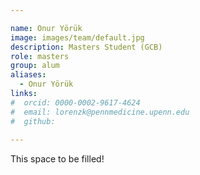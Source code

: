 ```yaml
---

name: Onur Yörük
image: images/team/default.jpg
description: Masters Student (GCB)
role: masters
group: alum
aliases:
  - Onur Yörük
links:
#  orcid: 0000-0002-9617-4624
#  email: lorenzk@pennmedicine.upenn.edu
#  github: 
 
---
```


This space to be filled!
